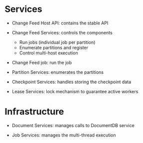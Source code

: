 Services
=========

* Change Feed Host API: contains the stable API

* Change Feed Services: controls the components
   - Run jobs (individual job per partition)
   - Enumerate partitions and register
   - Control multi-host execution 

* Change Feed job: run the job

* Partition Services: enumerates the partitions

* Checkpoint Services: handles storing the checkpoint data

* Lease Services: lock mechanism to guarantee active workers


Infrastructure
===============

* Document Services: manages calls to DocumentDB service

* Job Services: manages the multi-thread execution

